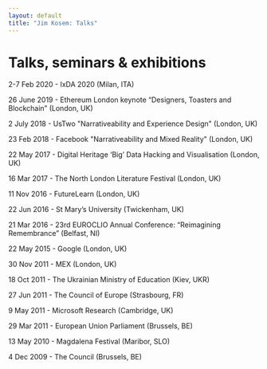 ```yaml
---
layout: default
title: "Jim Kosem: Talks"
---
```


# Talks, seminars & exhibitions

2-7 Feb 2020 - IxDA 2020 (Milan, ITA)

26 June 2019 - Ethereum London keynote “Designers, Toasters and Blockchain” (London, UK)

2 July 2018 - UsTwo "Narrativeability and Experience Design" (London, UK)

23 Feb 2018 - Facebook "Narrativeability and Mixed Reality" (London, UK)

22 May 2017 - Digital Heritage ‘Big’ Data Hacking and Visualisation (London, UK)

16 Mar 2017 - The North London Literature Festival (London, UK)

11 Nov 2016 - FutureLearn (London, UK)

22 Jun 2016 - St Mary’s University (Twickenham, UK)

21 Mar 2016 - 23rd EUROCLIO Annual Conference: “Reimagining Remembrance” (Belfast, NI)

22 May 2015 - Google (London, UK)

30 Nov 2011 - MEX (London, UK)

18 Oct 2011 - The Ukrainian Ministry of Education (Kiev, UKR)

27 Jun 2011 - The Council of Europe (Strasbourg, FR)

9 May 2011 - Microsoft Research (Cambridge, UK)

29 Mar 2011 - European Union Parliament (Brussels, BE)

13 May 2010 - Magdalena Festival (Maribor, SLO)

4 Dec 2009 - The Council (Brussels, BE)
